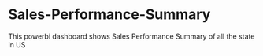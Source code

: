 # Sales-Performance-Summary
This powerbi dashboard shows Sales Performance Summary of all the state in US
